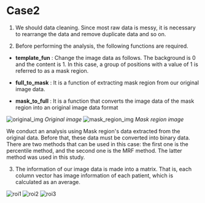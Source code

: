 # Case2

1. We should data cleaning. Since most raw data is messy, it is necessary to rearrange the data and remove duplicate data and so on.

2. Before performing the analysis, the following functions are required.  
    
+  __template_fun__ : Change the image data as follows. The background is 0 and the content is 1. In this case, a group of positions with a value of 1 is referred to as a mask region.

+  __full_to_mask__ : It is a function of extracting mask region from our original image data.
+  __mask_to_full__ : It is a function that converts the image data of the mask region into an original image data format 

![original_img](https://user-images.githubusercontent.com/71793706/211830305-8afcad4a-153a-4534-b1f5-0bfdc5abd0f5.png) *Original image*
![mask_region_img](https://user-images.githubusercontent.com/71793706/211830264-6c85ca5a-e282-4699-b13a-11db173a0255.png)  *Mask region image*

We conduct an analysis using Mask region's data extracted from the original data. Before that, these data must be converted into binary data. There are two methods that can be used in this case: the first one is the percentile method, and the second one is the MRF method. The latter method was used in this study.


3. The information of our image data is made into a matrix. That is, each column vector has image information of each patient, which is calculated as an average.


![roi1](https://user-images.githubusercontent.com/71793706/211837418-2534ef07-2005-4236-87d5-6997d4438284.png)
![roi2](https://user-images.githubusercontent.com/71793706/211837419-90d71410-6fbe-4743-9d62-267c74eae35c.png)
![roi3](https://user-images.githubusercontent.com/71793706/211837420-29811067-548c-4673-bc9a-d58275a2113d.png)
